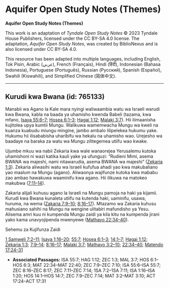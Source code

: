 # Aquifer Open Study Notes (Themes)

**Aquifer Open Study Notes (Themes)**

This work is an adaptation of *Tyndale Open Study Notes* © 2023 Tyndale House Publishers, licensed under the CC BY\-SA 4\.0 license. The adaptation, *Aquifer Open Study Notes*, was created by BiblioNexus and is also licensed under CC BY\-SA 4\.0\.

This resource has been adapted into multiple languages, including English, Tok Pisin, Arabic (عربي), French (Français), Hindi (हिंदी), Indonesian (Bahasa Indonesia), Portuguese (Português), Russian (Русский), Spanish (Español), Swahili (Kiswahili), and Simplified Chinese (简体中文).



--------------------------------

## Kurudi kwa Bwana (id: 765133)

Manabii wa Agano la Kale mara nyingi waliwaambia watu wa Israeli warudi kwa Bwana, kabla na baada ya uhamisho kwenda Babeli (tazama, kwa mfano, [Isaya 55:6–7](https://ref.ly/Isa55:6-Isa55:7); [Hosea 6:1–3](https://ref.ly/Hos6:1-Hos6:3); [Hagai 1:12](https://ref.ly/Hag1:12); [Malaki 3:7](https://ref.ly/Mal3:7)). Hii ilimaanisha kujitolea upya kumtii Mungu. Walikuwa wamemwacha Mungu wa kweli na kuanza kuabudu miungu mingine, jambo ambalo lilipelekea hukumu yake. Hukumu hii ilisababisha uharibifu wa hekalu na uhamisho wao. Urejesho wa baadaye na baraka za watu wa Mungu zilitegemea utiifu wao kwake.

Ujumbe mkuu wa nabii Zekaria kwa wale wanaorejea Yerusalemu kutoka uhamishoni ni wazi katika kauli yake ya ufunguzi: “Rudieni Mimi, asema BWANA wa majeshi, nami nitawarudia, asema BWANA wa majeshi” ([Zekaria 1:3](https://ref.ly/Zech1:3)). Zekaria aliwasihi watu wa Israeli kufufua ahadi yao kwa makubaliano yao maalum na Mungu (agano). Aliwaonya wajifunze kutoka kwa mababu zao ambao hawakuwa waaminifu kwa agano. Hii ilikuwa na matokeo makubwa ([7:11–14](https://ref.ly/Zech7:11-Zech7:14)).

Zakaria alijali kuhusu agano la Israeli na Mungu pamoja na haki ya kijamii. Kurudi kwa Bwana kunaleta utiifu na kutenda haki, uaminifu, usawa, huruma, na wema ([Zakaria 7:9–10](https://ref.ly/Zech7:9-Zech7:10); [8:16–17](https://ref.ly/Zech8:16-Zech8:17)). Mtazamo wa Zakaria kuhusu mahusiano sahihi na Mungu na wengine ulitabiri mafundisho ya Yesu. Alisema amri kuu ni kumpenda Mungu zaidi ya kila kitu na kumpenda jirani yako kama unavyojipenda mwenyewe ([Mathayo 22:34–40](https://ref.ly/Matt22:34-Matt22:40)).

Sehemu za Kujifunza Zaidi

[1 Samweli 7:2–11](https://ref.ly/1Sam7:2-1Sam7:11); [Isaya 1:16–20](https://ref.ly/Isa1:16-Isa1:20); [55:7](https://ref.ly/Isa55:7); [Hosea 6:1–3](https://ref.ly/Hos6:1-Hos6:3); [14:1–7](https://ref.ly/Hos14:1-Hos14:7); [Hagai 1:12](https://ref.ly/Hag1:12); [Zekaria 1:3](https://ref.ly/Zech1:3); [7:9–14](https://ref.ly/Zech7:9-Zech7:14); [8:16–17](https://ref.ly/Zech8:16-Zech8:17); [Malaki 3:7](https://ref.ly/Mal3:7); [Mathayo 3:2–10](https://ref.ly/Matt3:2-Matt3:10); [22:34–40](https://ref.ly/Matt22:34-Matt22:40); [Matendo 17:24–31](https://ref.ly/Acts17:24-Acts17:31)

* **Associated Passages:** ISA 55:7; HAG 1:12; ZEC 1:3; MAL 3:7; HOS 6:1–HOS 6:3; MAT 22:34–MAT 22:40; ZEC 7:9–ZEC 7:10; ISA 55:6–ISA 55:7; ZEC 8:16–ZEC 8:17; ZEC 7:11–ZEC 7:14; 1SA 7:2–1SA 7:11; ISA 1:16–ISA 1:20; HOS 14:1–HOS 14:7; ZEC 7:9–ZEC 7:14; MAT 3:2–MAT 3:10; ACT 17:24–ACT 17:31

